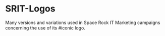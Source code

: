 SRIT-Logos
==========

Many versions and variations used in Space Rock IT Marketing campaigns concerning the use of its #iconic logo.
